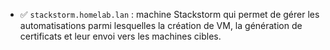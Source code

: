- ✅ `stackstorm.homelab.lan` :  machine Stackstorm qui permet de gérer les automatisations parmi lesquelles la création de VM, la génération de certificats et leur envoi vers les machines cibles.
